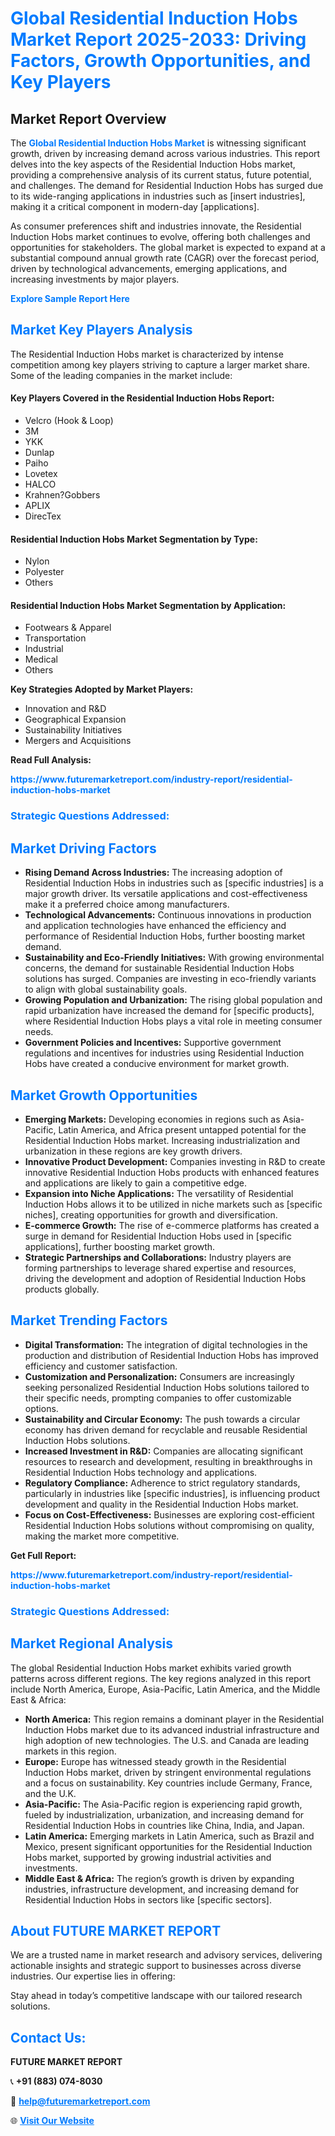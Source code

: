 <h1 style="color: #007BFF;">Global Residential Induction Hobs Market Report 2025-2033: Driving Factors, Growth Opportunities, and Key Players</h1>

<section id="overview">
<h2>Market Report Overview</h2>
<p>The <a href="https://www.futuremarketreport.com/industry-report/residential-induction-hobs-market" style="color: #007BFF; text-decoration: none;"><strong>Global Residential Induction Hobs Market</strong></a> is witnessing significant growth, driven by increasing demand across various industries. This report delves into the key aspects of the Residential Induction Hobs market, providing a comprehensive analysis of its current status, future potential, and challenges. The demand for Residential Induction Hobs has surged due to its wide-ranging applications in industries such as [insert industries], making it a critical component in modern-day [applications].</p>
<p>As consumer preferences shift and industries innovate, the Residential Induction Hobs market continues to evolve, offering both challenges and opportunities for stakeholders. The global market is expected to expand at a substantial compound annual growth rate (CAGR) over the forecast period, driven by technological advancements, emerging applications, and increasing investments by major players.</p>
</section>

<section id="overview">
<p><a href="https://www.futuremarketreport.com/request-sample/reportId=32189" style="color: #007BFF; text-decoration: none;"><strong>Explore Sample Report Here</strong></a></p>
</section>

<section id="key-players">
<h2 style="color: #007BFF;">Market Key Players Analysis</h2>
<p>The Residential Induction Hobs market is characterized by intense competition among key players striving to capture a larger market share. Some of the leading companies in the market include:</p>
<h4>Key Players Covered in the Residential Induction Hobs Report:</h4>
<ul><li>Velcro (Hook &amp; Loop)</li><li>3M</li><li>YKK</li><li>Dunlap</li><li>Paiho</li><li>Lovetex</li><li>HALCO</li><li>Krahnen?Gobbers</li><li>APLIX</li><li>DirecTex</li></ul>
<h4>Residential Induction Hobs Market Segmentation by Type:</h4>
<ul><li>Nylon</li><li>Polyester</li><li>Others</li></ul>

<h4>Residential Induction Hobs Market Segmentation by Application:</h4>
<ul><li>Footwears &amp; Apparel</li><li>Transportation</li><li>Industrial</li><li>Medical</li><li>Others</li></ul>
<p><strong>Key Strategies Adopted by Market Players:</strong></p>
<ul>
<li>Innovation and R&D</li>
<li>Geographical Expansion</li>
<li>Sustainability Initiatives</li>
<li>Mergers and Acquisitions</li>
</ul>
</section>

<section>
<p><strong>Read Full Analysis: </strong></p><a href="https://www.futuremarketreport.com/industry-report/residential-induction-hobs-market" style="color: #007BFF; text-decoration: none;"><strong>https://www.futuremarketreport.com/industry-report/residential-induction-hobs-market</strong></a>
<h3 style="color: #007BFF;">Strategic Questions Addressed:</h3>
</section>

<section id="driving-factors">
<h2 style="color: #007BFF;">Market Driving Factors</h2>
<ul>
<li><strong>Rising Demand Across Industries:</strong> The increasing adoption of Residential Induction Hobs in industries such as [specific industries] is a major growth driver. Its versatile applications and cost-effectiveness make it a preferred choice among manufacturers.</li>
<li><strong>Technological Advancements:</strong> Continuous innovations in production and application technologies have enhanced the efficiency and performance of Residential Induction Hobs, further boosting market demand.</li>
<li><strong>Sustainability and Eco-Friendly Initiatives:</strong> With growing environmental concerns, the demand for sustainable Residential Induction Hobs solutions has surged. Companies are investing in eco-friendly variants to align with global sustainability goals.</li>
<li><strong>Growing Population and Urbanization:</strong> The rising global population and rapid urbanization have increased the demand for [specific products], where Residential Induction Hobs plays a vital role in meeting consumer needs.</li>
<li><strong>Government Policies and Incentives:</strong> Supportive government regulations and incentives for industries using Residential Induction Hobs have created a conducive environment for market growth.</li>
</ul>
</section>

<section id="growth-opportunities">
<h2 style="color: #007BFF;">Market Growth Opportunities</h2>
<ul>
<li><strong>Emerging Markets:</strong> Developing economies in regions such as Asia-Pacific, Latin America, and Africa present untapped potential for the Residential Induction Hobs market. Increasing industrialization and urbanization in these regions are key growth drivers.</li>
<li><strong>Innovative Product Development:</strong> Companies investing in R&D to create innovative Residential Induction Hobs products with enhanced features and applications are likely to gain a competitive edge.</li>
<li><strong>Expansion into Niche Applications:</strong> The versatility of Residential Induction Hobs allows it to be utilized in niche markets such as [specific niches], creating opportunities for growth and diversification.</li>
<li><strong>E-commerce Growth:</strong> The rise of e-commerce platforms has created a surge in demand for Residential Induction Hobs used in [specific applications], further boosting market growth.</li>
<li><strong>Strategic Partnerships and Collaborations:</strong> Industry players are forming partnerships to leverage shared expertise and resources, driving the development and adoption of Residential Induction Hobs products globally.</li>
</ul>
</section>

<section id="trending-factors">
<h2 style="color: #007BFF;">Market Trending Factors</h2>
<ul>
<li><strong>Digital Transformation:</strong> The integration of digital technologies in the production and distribution of Residential Induction Hobs has improved efficiency and customer satisfaction.</li>
<li><strong>Customization and Personalization:</strong> Consumers are increasingly seeking personalized Residential Induction Hobs solutions tailored to their specific needs, prompting companies to offer customizable options.</li>
<li><strong>Sustainability and Circular Economy:</strong> The push towards a circular economy has driven demand for recyclable and reusable Residential Induction Hobs solutions.</li>
<li><strong>Increased Investment in R&D:</strong> Companies are allocating significant resources to research and development, resulting in breakthroughs in Residential Induction Hobs technology and applications.</li>
<li><strong>Regulatory Compliance:</strong> Adherence to strict regulatory standards, particularly in industries like [specific industries], is influencing product development and quality in the Residential Induction Hobs market.</li>
<li><strong>Focus on Cost-Effectiveness:</strong> Businesses are exploring cost-efficient Residential Induction Hobs solutions without compromising on quality, making the market more competitive.</li>
</ul>
</section>

<section>
<p><strong>Get Full Report: </strong></p><a href="https://www.futuremarketreport.com/industry-report/residential-induction-hobs-market" style="color: #007BFF; text-decoration: none;"><strong>https://www.futuremarketreport.com/industry-report/residential-induction-hobs-market</strong></a>
<h3 style="color: #007BFF;">Strategic Questions Addressed:</h3>
</section>


<section id="regional-analysis">
<h2 style="color: #007BFF;">Market Regional Analysis</h2>
<p>The global Residential Induction Hobs market exhibits varied growth patterns across different regions. The key regions analyzed in this report include North America, Europe, Asia-Pacific, Latin America, and the Middle East & Africa:</p>
<ul>
<li><strong>North America:</strong> This region remains a dominant player in the Residential Induction Hobs market due to its advanced industrial infrastructure and high adoption of new technologies. The U.S. and Canada are leading markets in this region.</li>
<li><strong>Europe:</strong> Europe has witnessed steady growth in the Residential Induction Hobs market, driven by stringent environmental regulations and a focus on sustainability. Key countries include Germany, France, and the U.K.</li>
<li><strong>Asia-Pacific:</strong> The Asia-Pacific region is experiencing rapid growth, fueled by industrialization, urbanization, and increasing demand for Residential Induction Hobs in countries like China, India, and Japan.</li>
<li><strong>Latin America:</strong> Emerging markets in Latin America, such as Brazil and Mexico, present significant opportunities for the Residential Induction Hobs market, supported by growing industrial activities and investments.</li>
<li><strong>Middle East & Africa:</strong> The region’s growth is driven by expanding industries, infrastructure development, and increasing demand for Residential Induction Hobs in sectors like [specific sectors].</li>
</ul>
</section>

<footer>
<h2 style="color: #007BFF;">About FUTURE MARKET REPORT</h2>
<p>We are a trusted name in market research and advisory services, delivering actionable insights and strategic support to businesses across diverse industries. Our expertise lies in offering:</p>

<p>Stay ahead in today’s competitive landscape with our tailored research solutions.</p>

<h2 style="color: #007BFF;">Contact Us:</h2>
<p><strong>FUTURE MARKET REPORT</strong></p>
<p>📞 <strong>+91 (883) 074-8030</strong></p>
<p>📧 <strong><a href="mailto:help@futuremarketreport.com" style="color: #007BFF;">help@futuremarketreport.com</a></strong></p>
<p>🌐 <strong><a href="https://www.futuremarketreport.com/" style="color: #007BFF;">Visit Our Website</a></strong></p>
</footer>